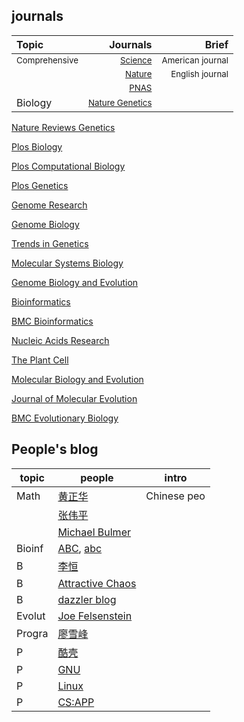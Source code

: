 ## journals
|Topic|Journals|Brief|
|:-----------------|-------:|----:|
  |<sub>Comprehensive</sub>|<sub>[Science](https://www.sciencemag.org/)</sub>|<sub>American journal</sub>|
  |                        |<sub>[Nature](https://www.nature.com/)</sub>     |<sub>English journal</sub> |
  |                        |<sub>[PNAS](https://www.pnas.org/)</sub>         |<sub>           </sub>     |
  |Biology      |<sub>[Nature Genetics](https://www.nature.com/ng/)</sub>||
  






[Nature Reviews Genetics](https://www.nature.com/nrg/)

[Plos Biology](https://journals.plos.org/plosbiology/)

[Plos Computational Biology](https://journals.plos.org/ploscompbiol/)

[Plos Genetics](https://journals.plos.org/plosgenetics/)



[Genome Research](https://genome.cshlp.org/)

[Genome Biology](https://genomebiology.biomedcentral.com/)

[Trends in Genetics](https://www.cell.com/trends/genetics/home)

[Molecular Systems Biology](https://www.embopress.org/journal/17444292)

[Genome Biology and Evolution](https://academic.oup.com/gbe/)

[Bioinformatics](https://academic.oup.com/bioinformatics)

[BMC Bioinformatics](https://bmcbioinformatics.biomedcentral.com/)

[Nucleic Acids Research](https://academic.oup.com/nar)

[The Plant Cell](http://www.plantcell.org/)

[Molecular Biology and Evolution](https://academic.oup.com/mbe)

[Journal of Molecular Evolution](https://www.springer.com/journal/239)

[BMC Evolutionary Biology](https://bmcevolbiol.biomedcentral.com/)



## People's blog
topic |  people | intro
----- |  ------ | ------
Math | [黄正华](http://aff.whu.edu.cn/huangzh/) | Chinese peo
  |    |  [张伟平](http://staff.ustc.edu.cn/~zwp/) |
  |    |  [Michael Bulmer](http://michaelbulmer.com/) |
Bioinf | [ABC](http://abc.ic4r.org/), [abc](http://abc.cbi.pku.edu.cn/) |
B       | [李恒](http://www.liheng.org/) |
B       | [Attractive Chaos](https://attractivechaos.wordpress.com/) |
B       | [dazzler blog](https://dazzlerblog.wordpress.com/) |
Evolut | [Joe Felsenstein](https://evolution.genetics.washington.edu/felsenstein.html) |
Progra | [廖雪峰](https://www.liaoxuefeng.com/) |
P       | [酷壳](https://coolshell.cn/) |
P       | [GNU](https://www.gnu.org/) |
P       | [Linux](https://www.linux.org/) |
P       | [CS:APP](http://yiligong.org/csapp3e/) | 

